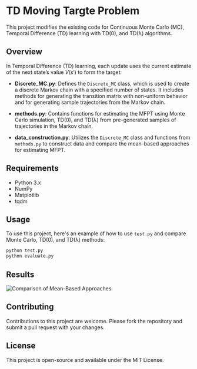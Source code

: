 # TD Moving Targte Problem

This project modifies the existing code for Continuous Monte Carlo (MC), Temporal Difference (TD) learning with TD(0), and TD(λ) algorithms.

## Overview

In Temporal Difference (TD) learning, each update uses the current estimate of the next state’s value $V(s')$ to form the target:

- **Discrete_MC.py**: Defines the `Discrete_MC` class, which is used to create a discrete Markov chain with a specified number of states. It includes methods for generating the transition matrix with non-uniform behavior and for generating sample trajectories from the Markov chain.

- **methods.py**: Contains functions for estimating the MFPT using Monte Carlo simulation, TD(0), and TD(λ) from pre-generated samples of trajectories in the Markov chain.

- **data_construction.py**: Utilizes the `Discrete_MC` class and functions from `methods.py` to construct data and compare the mean-based approaches for estimating MFPT.

## Requirements

- Python 3.x
- NumPy
- Matplotlib
- tqdm

## Usage

To use this project, here's an example of how to use `test.py` and compare Monte Carlo, TD(0), and TD(λ) methods:

``` python
python test.py
python evaluate.py
```

## Results 
![Comparison of Mean-Based Approaches](results/comparison_of_mean_based_approaches.png)

## Contributing

Contributions to this project are welcome. Please fork the repository and submit a pull request with your changes.

## License

This project is open-source and available under the MIT License.

